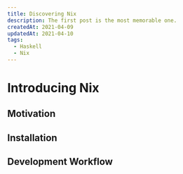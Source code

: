 ```yaml
---
title: Discovering Nix
description: The first post is the most memorable one.
createdAt: 2021-04-09
updatedAt: 2021-04-10
tags:
  - Haskell
  - Nix
---
```



# Introducing Nix


## Motivation


## Installation


## Development Workflow


